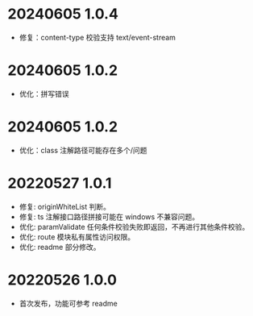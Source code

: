 # 20240605 1.0.4

- 修复：content-type 校验支持 text/event-stream

# 20240605 1.0.2

- 优化：拼写错误

# 20240605 1.0.2

- 优化：class 注解路径可能存在多个/问题

# 20220527 1.0.1

- 修复: originWhiteList 判断。
- 修复: ts 注解接口路径拼接可能在 windows 不兼容问题。
- 优化: paramValidate 任何条件校验失败即返回，不再进行其他条件校验。
- 优化: route 模块私有属性访问权限。
- 优化: readme 部分修改。

# 20220526 1.0.0

- 首次发布，功能可参考 readme
